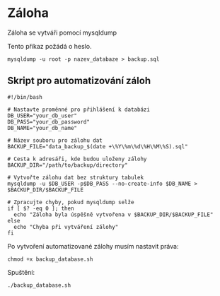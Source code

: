 # Záloha 

Záloha se vytváři pomocí mysqldump

Tento příkaz požádá o heslo.
```
mysqldump -u root -p nazev_databaze > backup.sql
```

## Skript pro automatizování záloh

```
#!/bin/bash

# Nastavte proměnné pro přihlášení k databázi
DB_USER="your_db_user"
DB_PASS="your_db_password"
DB_NAME="your_db_name"

# Název souboru pro zálohu dat
BACKUP_FILE="data_backup_$(date +\%Y\%m\%d\%H\%M\%S).sql"

# Cesta k adresáři, kde budou uloženy zálohy
BACKUP_DIR="/path/to/backup/directory"

# Vytvořte zálohu dat bez struktury tabulek
mysqldump -u $DB_USER -p$DB_PASS --no-create-info $DB_NAME > $BACKUP_DIR/$BACKUP_FILE

# Zpracujte chyby, pokud mysqldump selže
if [ $? -eq 0 ]; then
  echo "Záloha byla úspěšně vytvořena v $BACKUP_DIR/$BACKUP_FILE"
else
  echo "Chyba při vytváření zálohy"
fi
```

Po vytvoření automatizované zálohy musím nastavit práva: 
```
chmod +x backup_database.sh
```

Spuštění:
```
./backup_database.sh
```
